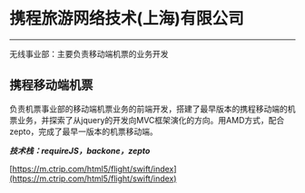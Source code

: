 # 携程旅游网络技术(上海)有限公司
----
无线事业部：主要负责移动端机票的业务开发

## **携程移动端机票**
负责机票事业部的移动端机票业务的前端开发，搭建了最早版本的携程移动端的机票业务，并探索了从jquery的开发向MVC框架演化的方向。用AMD方式，配合zepto，完成了最早一版本的机票移动端。

***技术栈：requireJS，backone，zepto***

[https://m.ctrip.com/html5/flight/swift/index](https://m.ctrip.com/html5/flight/swift/index)
